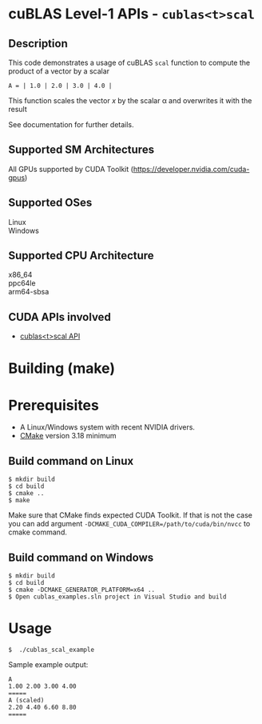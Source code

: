 # cuBLAS Level-1 APIs - `cublas<t>scal`

## Description

This code demonstrates a usage of cuBLAS `scal` function to compute the product of a vector by a scalar

```
A = | 1.0 | 2.0 | 3.0 | 4.0 |
``` 

This function scales the vector _x_ by the scalar α and overwrites it with the result

See documentation for further details.

## Supported SM Architectures

All GPUs supported by CUDA Toolkit (https://developer.nvidia.com/cuda-gpus)  

## Supported OSes

Linux  
Windows

## Supported CPU Architecture

x86_64  
ppc64le  
arm64-sbsa

## CUDA APIs involved
- [cublas\<t>scal API](https://docs.nvidia.com/cuda/cublas/index.html#cublas-lt-t-gt-scal)

# Building (make)

# Prerequisites
- A Linux/Windows system with recent NVIDIA drivers.
- [CMake](https://cmake.org/download) version 3.18 minimum

## Build command on Linux
```
$ mkdir build
$ cd build
$ cmake ..
$ make
```
Make sure that CMake finds expected CUDA Toolkit. If that is not the case you can add argument `-DCMAKE_CUDA_COMPILER=/path/to/cuda/bin/nvcc` to cmake command.

## Build command on Windows
```
$ mkdir build
$ cd build
$ cmake -DCMAKE_GENERATOR_PLATFORM=x64 ..
$ Open cublas_examples.sln project in Visual Studio and build
```

# Usage
```
$  ./cublas_scal_example
```

Sample example output:

```
A
1.00 2.00 3.00 4.00
=====
A (scaled)
2.20 4.40 6.60 8.80
=====
```

